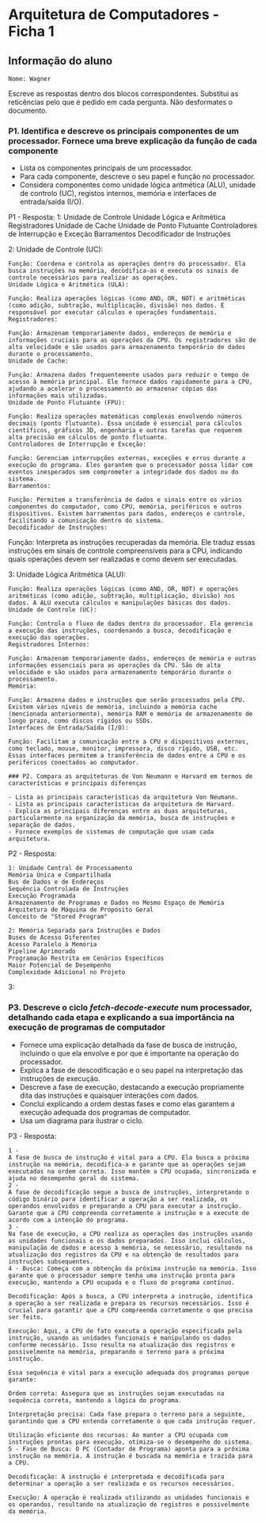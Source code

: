 # Arquitetura de Computadores - Ficha 1

## Informação do aluno

    Nome: Wagner 

Escreve as respostas dentro dos blocos correspondentes.
Substitui as reticências pelo que é pedido em cada pergunta.
Não desformates o documento.

### P1. Identifica e descreve os principais componentes de um processador. Fornece uma breve explicação da função de cada componente

- Lista os componentes principais de um processador.
- Para cada componente, descreve o seu papel e função no processador.
- Considera componentes como unidade lógica aritmética (ALU), unidade de controlo (UC), registos internos, memória e interfaces de entrada/saída (I/O).

P1 - Resposta:
    1: Unidade de Controle
    Unidade Lógica e Aritmética 
    Registradores
    Unidade de Cache
    Unidade de Ponto Flutuante
    Controladores de Interrupção e Exceção
    Barramentos
    Decodificador de Instruções

2: Unidade de Controle (UC):

    Função: Coordena e controla as operações dentro do processador. Ela busca instruções na memória, decodifica-as e executa os sinais de controle necessários para realizar as operações.
    Unidade Lógica e Aritmética (ULA):
    
    Função: Realiza operações lógicas (como AND, OR, NOT) e aritméticas (como adição, subtração, multiplicação, divisão) nos dados. É responsável por executar cálculos e operações fundamentais.
    Registradores:
    
    Função: Armazenam temporariamente dados, endereços de memória e informações cruciais para as operações da CPU. Os registradores são de alta velocidade e são usados para armazenamento temporário de dados durante o processamento.
    Unidade de Cache:
    
    Função: Armazena dados frequentemente usados para reduzir o tempo de acesso à memória principal. Ele fornece dados rapidamente para a CPU, ajudando a acelerar o processamento ao armazenar cópias das informações mais utilizadas.
    Unidade de Ponto Flutuante (FPU):
    
    Função: Realiza operações matemáticas complexas envolvendo números decimais (ponto flutuante). Essa unidade é essencial para cálculos científicos, gráficos 3D, engenharia e outras tarefas que requerem alta precisão em cálculos de ponto flutuante.
    Controladores de Interrupção e Exceção:
    
    Função: Gerenciam interrupções externas, exceções e erros durante a execução do programa. Eles garantem que o processador possa lidar com eventos inesperados sem comprometer a integridade dos dados ou do sistema.
    Barramentos:
    
    Função: Permitem a transferência de dados e sinais entre os vários componentes do computador, como CPU, memória, periféricos e outros dispositivos. Existem barramentos para dados, endereços e controle, facilitando a comunicação dentro do sistema.
    Decodificador de Instruções:

Função: Interpreta as instruções recuperadas da memória. Ele traduz essas instruções em sinais de controle compreensíveis para a CPU, indicando quais operações devem ser realizadas e como devem ser executadas.

3: Unidade Lógica Aritmética (ALU):

    Função: Realiza operações lógicas (como AND, OR, NOT) e operações aritméticas (como adição, subtração, multiplicação, divisão) nos dados. A ALU executa cálculos e manipulações básicas dos dados.
    Unidade de Controle (UC):
    
    Função: Controla o fluxo de dados dentro do processador. Ela gerencia a execução das instruções, coordenando a busca, decodificação e execução das operações.
    Registradores Internos:
    
    Função: Armazenam temporariamente dados, endereços de memória e outras informações essenciais para as operações da CPU. São de alta velocidade e são usados para armazenamento temporário durante o processamento.
    Memória:
    
    Função: Armazena dados e instruções que serão processados pela CPU. Existem vários níveis de memória, incluindo a memória cache (mencionada anteriormente), memória RAM e memória de armazenamento de longo prazo, como discos rígidos ou SSDs.
    Interfaces de Entrada/Saída (I/O):
    
    Função: Facilitam a comunicação entre a CPU e dispositivos externos, como teclado, mouse, monitor, impressora, disco rígido, USB, etc. Essas interfaces permitem a transferência de dados entre a CPU e os periféricos conectados ao computador.
    
    ### P2. Compara as arquiteturas de Von Neumann e Harvard em termos de características e principais diferenças
    
    - Lista as principais características da arquitetura Von Neumann.
    - Lista as principais características da arquitetura de Harvard.
    - Explica as principais diferenças entre as duas arquiteturas, particularmente na organização da memória, busca de instruções e separação de dados.
    - Fornece exemplos de sistemas de computação que usam cada arquitetura.

P2 - Resposta:

    1: Unidade Central de Processamento 
    Memória Única e Compartilhada
    Bus de Dados e de Endereços
    Sequência Controlada de Instruções
    Execução Programada
    Armazenamento de Programas e Dados no Mesmo Espaço de Memória
    Arquitetura de Máquina de Propósito Geral
    Conceito de "Stored Program"
    
    2: Memória Separada para Instruções e Dados
    Buses de Acesso Diferentes
    Acesso Paralelo à Memória
    Pipeline Aprimorado
    Programação Restrita em Cenários Específicos
    Maior Potencial de Desempenho
    Complexidade Adicional no Projeto

3: 

### P3. Descreve o ciclo *fetch-decode-execute* num processador, detalhando cada etapa e explicando a sua importância na execução de programas de computador

- Fornece uma explicação detalhada da fase de busca de instrução, incluindo o que ela envolve e por que é importante na operação do processador.
- Explica a fase de descodificação e o seu papel na interpretação das instruções de execução.
- Descreve a fase de execução, destacando a execução propriamente dita das instruções e quaisquer interações com dados.
- Conclui explicando a ordem destas fases e como elas garantem a execução adequada dos programas de computador.
- Usa um diagrama para ilustrar o ciclo.

P3 - Resposta:

    1 - 
    A fase de busca de instrução é vital para a CPU. Ela busca a próxima instrução na memória, decodifica-a e garante que as operações sejam executadas na ordem correta. Isso mantém a CPU ocupada, sincronizada e ajuda no desempenho geral do sistema.
    2 - 
    A fase de decodificação segue a busca de instruções, interpretando o código binário para identificar a operação a ser realizada, os operandos envolvidos e preparando a CPU para executar a instrução. Garante que a CPU compreenda corretamente a instrução e a execute de acordo com a intenção do programa.
    3 - 
    Na fase de execução, a CPU realiza as operações das instruções usando as unidades funcionais e os dados preparados. Isso inclui cálculos, manipulação de dados e acesso à memória, se necessário, resultando na atualização dos registros da CPU e na obtenção de resultados para instruções subsequentes.
    4 - Busca: Começa com a obtenção da próxima instrução na memória. Isso garante que o processador sempre tenha uma instrução pronta para execução, mantendo a CPU ocupada e o fluxo do programa contínuo.
    
    Decodificação: Após a busca, a CPU interpreta a instrução, identifica a operação a ser realizada e prepara os recursos necessários. Isso é crucial para garantir que a CPU compreenda corretamente o que precisa ser feito.
    
    Execução: Aqui, a CPU de fato executa a operação especificada pela instrução, usando as unidades funcionais e manipulando os dados conforme necessário. Isso resulta na atualização dos registros e possivelmente na memória, preparando o terreno para a próxima instrução.
    
    Essa sequência é vital para a execução adequada dos programas porque garante:
    
    Ordem correta: Assegura que as instruções sejam executadas na sequência correta, mantendo a lógica do programa.
    
    Interpretação precisa: Cada fase prepara o terreno para a seguinte, garantindo que a CPU entenda corretamente o que cada instrução requer.
    
    Utilização eficiente dos recursos: Ao manter a CPU ocupada com instruções prontas para execução, otimiza-se o desempenho do sistema.
    5 - Fase de Busca: O PC (Contador de Programa) aponta para a próxima instrução na memória. A instrução é buscada na memória e trazida para a CPU.
    
    Decodificação: A instrução é interpretada e decodificada para determinar a operação a ser realizada e os recursos necessários.
    
    Execução: A operação é realizada utilizando as unidades funcionais e os operandos, resultando na atualização de registros e possivelmente da memória.

